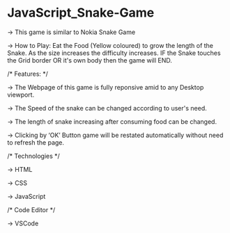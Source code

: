 # JavaScript_Snake-Game

-> This game is similar to Nokia Snake Game

-> How to Play:
    Eat the Food (Yellow coloured) to grow the length of the Snake. As the size increases the difficulty increases. IF the Snake touches the Grid border OR it's own body     then the game will END.


/* Features: */

-> The Webpage of this game is fully reponsive amid to any Desktop viewport.

-> The Speed of the snake can be changed according to user's need.

-> The length of snake increasing after consuming food can be changed.

-> Clicking by ‘OK’ Button game will be restated automatically without need to refresh the page.


/* Technologies */

-> HTML

-> CSS

-> JavaScript


/* Code Editor */

-> VSCode
